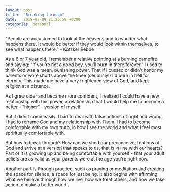 ```yaml
---
layout: post
title:  "Breaking through"
date:   2018-07-09 21:26:58 +0200
categories: personal
---
```


<!-- ![Building a fence](/assets/images/fenceBlogPost.jpg){: .after-title }
<br/><br/> -->

<div class="quote">"People are accustomed to look at the heavens and to wonder what happens there. It would be better if they would look within themselves, to see what happens there." - Kotzker Rebbe</div>

As a 6 or 7 year old, I remember a relative pointing at a burning campfire and saying: "If you're not a good boy, you'll burn in there forever." I used to think God was a mean, punishing power. That if I cussed or didn't honor my parents or wore shorts above the knee (seriously!) I'd burn in hell for eternity. This made me have a very frightened view of God, and kept religion at a distance.  

As I grew older and became more confident, I realized I could have a new relationship with this power, a relationship that I would help me to become a better - "higher" - version of myself.

But it didn't come easily. I had to deal with false notions of right and wrong. I had to reframe God and my relationship with Them. I had to become comfortable with my own truth, in how I see the world and what I feel most spriritually comfortable with.

But how to break through? How can we shed our preconceived notions of God and arrive at a version that speaks to us, that is in line with our hearts? Part of it is growing up and being comfortable with yourself - that your adult beliefs are as valid as your parents were at the age you're right now.

Another part is through practice, such as praying or meditation and creating the space for silence, a space for just being. It also begins with affirming what we believe through how we live, how we treat others, and how we take action to make a better world.



